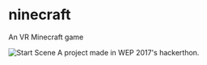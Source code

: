 # ninecraft
An VR Minecraft game

![Start Scene](http://imgur.com/a/iSq0K)
A project made in WEP 2017's hackerthon. 
